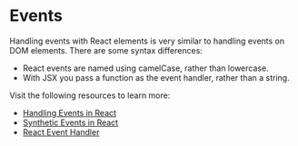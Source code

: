 # Events

Handling events with React elements is very similar to handling events on DOM elements. There are some syntax differences:

* React events are named using camelCase, rather than lowercase.
* With JSX you pass a function as the event handler, rather than a string.

Visit the following resources to learn more:

- [Handling Events in React](https://reactjs.org/docs/handling-events.html)
- [Synthetic Events in React](https://reactjs.org/docs/events.html)
- [React Event Handler](https://www.robinwieruch.de/react-event-handler/)
